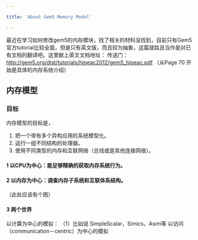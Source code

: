 ```yaml
---

title: 'About Gem5 Memory Model'

---
```


最近在学习如何修改gem5的内存模块，找了相关的材料没找到，目前只有Gem5官方tutorial比较全面，但是只有英文版，而且较为抽象，这篇就姑且当作是对已有文档的翻译吧。这里献上英文文档地址：
传送门：http://gem5.org/dist/tutorials/hipeac2012/gem5_hipeac.pdf
（从Page 70 开始是具体的内存系统介绍）
## 内存模型
### 目标
内存模型的目标是，
1. 把一个带有多个异构应用的系统模型化。
2. 运行一组不同结构的处理器。
3. 使用不同类型的内存和互联网络（总线或是其他连接网络）。

#### 1 以CPU为中心：能足够精确的获取内存系统行为。

#### 2 以内存为中心：调查内存子系统和互联体系结构。

（此处应该有个图）

#### 3 两个世界

以计算为中心的模拟：
（1）比如说 SimpleScalar，Simics，Asim等
以访问（communication－centric）为中心的模拟
